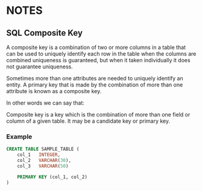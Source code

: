 # NOTES

## SQL Composite Key

A composite key is a combination of two or more columns in a table that can be used to uniquely identify each row in the table when the columns are combined uniqueness is guaranteed, but when it taken individually it does not guarantee uniqueness.

Sometimes more than one attributes are needed to uniquely identify an entity. A primary key that is made by the combination of more than one attribute is known as a composite key.

In other words we can say that:

Composite key is a key which is the combination of more than one field or column of a given table. It may be a candidate key or primary key.

### Example

```sql
CREATE TABLE SAMPLE_TABLE (
    col_1   INTEGER,
    col_2   VARCHAR(30),
    col_3   VARCHAR(50)

    PRIMARY KEY (col_1, col_2)
)
```